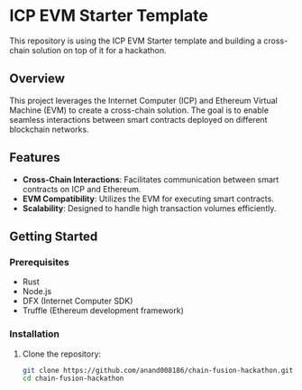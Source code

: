 # ICP EVM Starter Template

This repository is using the ICP EVM Starter template and building a cross-chain solution on top of it for a hackathon.

## Overview

This project leverages the Internet Computer (ICP) and Ethereum Virtual Machine (EVM) to create a cross-chain solution. The goal is to enable seamless interactions between smart contracts deployed on different blockchain networks.

## Features

- **Cross-Chain Interactions**: Facilitates communication between smart contracts on ICP and Ethereum.
- **EVM Compatibility**: Utilizes the EVM for executing smart contracts.
- **Scalability**: Designed to handle high transaction volumes efficiently.

## Getting Started

### Prerequisites

- Rust
- Node.js
- DFX (Internet Computer SDK)
- Truffle (Ethereum development framework)

### Installation

1. Clone the repository:
   ```sh
   git clone https://github.com/anand008186/chain-fusion-hackathon.git
   cd chain-fusion-hackathon